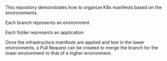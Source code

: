 This repository demonstrates how to organize K8s manifests based on the environements. 

Each branch represents an environment 

Each folder represents an application

Once the infrastructure manifests are applied and test in the lower environments, a Pull Request can be created to merge the branch for the lower environment to that of a higher environment. 
